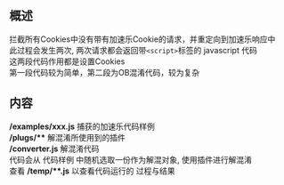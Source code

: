 ## 概述  
拦截所有Cookies中没有带有加速乐Cookie的请求，并重定向到加速乐响应中  
此过程会发生两次, 两次请求都会返回带`<script>`标签的 javascript 代码  
这两段代码作用都是设置Cookies  
第一段代码较为简单，第二段为OB混淆代码，较为复杂  

## 内容  

**/examples/xxx.js** 捕获的加速乐代码样例  
**/plugs/\*\*** 解混淆所使用到的插件  
**/converter.js** 解混淆代码  
代码会从 代码样例 中随机选取一份作为解混对象, 使用插件进行解混淆  
查看 **/temp/\*\*.js** 以查看代码运行的 过程与结果  
